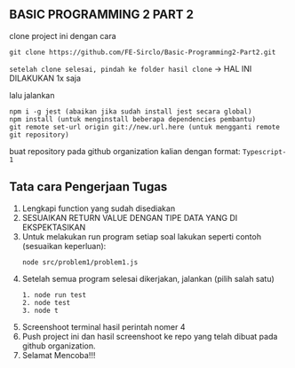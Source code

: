 ## BASIC PROGRAMMING 2 PART 2

clone project ini dengan cara

```
git clone https://github.com/FE-Sirclo/Basic-Programming2-Part2.git
```

`setelah clone selesai, pindah ke folder hasil clone` -> HAL INI DILAKUKAN 1x saja

lalu jalankan

```
npm i -g jest (abaikan jika sudah install jest secara global)
npm install (untuk menginstall beberapa dependencies pembantu)
git remote set-url origin git://new.url.here (untuk mengganti remote git repository)
```

buat repository pada github organization kalian dengan format: `Typescript-1`

## Tata cara Pengerjaan Tugas

1. Lengkapi function yang sudah disediakan
2. SESUAIKAN RETURN VALUE DENGAN TIPE DATA YANG DI EKSPEKTASIKAN
3. Untuk melakukan run program setiap soal lakukan seperti contoh (sesuaikan keperluan):
   ```
   node src/problem1/problem1.js
   ```
4. Setelah semua program selesai dikerjakan, jalankan (pilih salah satu)
   ```
   1. node run test
   2. node test
   3. node t
   ```
5. Screenshoot terminal hasil perintah nomer 4
6. Push project ini dan hasil screenshoot ke repo yang telah dibuat pada github organization.
7. Selamat Mencoba!!!

